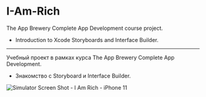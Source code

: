 # I-Am-Rich

The App Brewery Complete App Development course project.
* Introduction to Xcode Storyboards and Interface Builder.

--------------------------------------------------------

Учебный проект в рамках курса The App Brewery Complete App Development.
* Знакомство с Storyboard и Interface Builder.

![Simulator Screen Shot - I Am Rich - iPhone 11](https://user-images.githubusercontent.com/64682381/149627546-8c489a56-eb83-4064-b7fd-ae8678fde9de.png)
